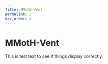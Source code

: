 ```yaml
---
Title: MMotH-Vent
permalink: /
nav_order: 1
---
```


# MMotH-Vent

This is test text to see if things display correctly.
